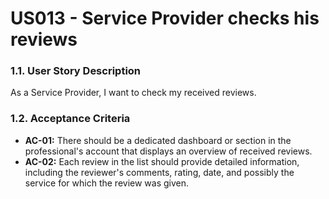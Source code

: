 # US013 - Service Provider checks his reviews

### 1.1. User Story Description

As a Service Provider, I want to check my received reviews.

### 1.2. Acceptance Criteria

* **AC-01:** There should be a dedicated dashboard or section in the professional's account that displays an overview of received reviews.
* **AC-02:** Each review in the list should provide detailed information, including the reviewer's comments, rating, date, and possibly the service for which the review was given.
